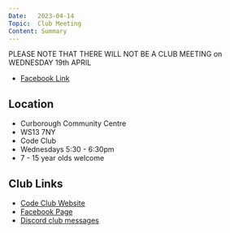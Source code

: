 ```yaml
---
Date:   2023-04-14
Topic:  Club Meeting
Content: Summary
---
```

PLEASE NOTE THAT THERE WILL NOT BE A CLUB MEETING on WEDNESDAY 19th APRIL



* [Facebook Link](https://www.facebook.com/720665616418529/posts/735232371628520)

## Location

* Curborough Community Centre
* WS13 7NY
* Code Club
* Wednesdays 5:30 - 6:30pm
* 7 - 15 year olds welcome

## Club Links

* [Code Club Website](https://lichfield-code-club.github.io/)
* [Facebook Page](https://www.facebook.com/LichfieldCoders)
* [Discord club messages](https://discord.gg/szz6xGK)
